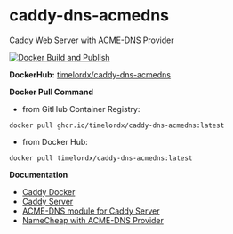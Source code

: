 # caddy-dns-acmedns
Caddy Web Server with ACME-DNS Provider

[![Docker Build and Publish](https://github.com/timelordx/caddy-dns-acmedns/actions/workflows/docker-publish.yml/badge.svg)](https://github.com/timelordx/caddy-dns-acmedns/actions/workflows/docker-publish.yml)

**DockerHub:** [timelordx/caddy-dns-acmedns](https://hub.docker.com/r/timelordx/caddy-dns-acmedns)

**Docker Pull Command**

* from GitHub Container Registry: 

```
docker pull ghcr.io/timelordx/caddy-dns-acmedns:latest
```
* from Docker Hub:

```
docker pull timelordx/caddy-dns-acmedns:latest
```

**Documentation**

* [Caddy Docker](https://hub.docker.com/_/caddy)
* [Caddy Server](https://caddyserver.com/docs/)
* [ACME-DNS module for Caddy Server](https://github.com/caddy-dns/acmedns)
* [NameCheap with ACME-DNS Provider](https://caddy.community/t/namecheap-with-acme-dns-provider/18944)
